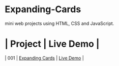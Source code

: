 # Expanding-Cards
mini web projects using HTML, CSS and JavaScript.
  #  | Project                                                                | Live Demo                                                |

| 001 | [Expanding Cards](https://github.com/Eswar3008/Expanding-Cards)                               | [Live Demo](https://codepen.io/solygambas/full/qBaMWjE)  |

